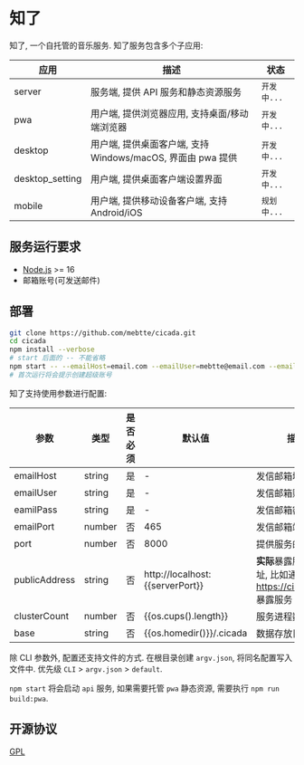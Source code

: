 # 知了

知了, 一个自托管的音乐服务. 知了服务包含多个子应用:

| 应用            | 描述                                                        | 状态        |
| --------------- | ----------------------------------------------------------- | ----------- |
| server          | 服务端, 提供 API 服务和静态资源服务                         | `开发中...` |
| pwa             | 用户端, 提供浏览器应用, 支持桌面/移动端浏览器               | `开发中...` |
| desktop         | 用户端, 提供桌面客户端, 支持 Windows/macOS, 界面由 pwa 提供 | `开发中...` |
| desktop_setting | 用户端, 提供桌面客户端设置界面                              | `开发中...` |
| mobile          | 用户端, 提供移动设备客户端, 支持 Android/iOS                | `规划中...` |

## 服务运行要求

- [Node.js](https://nodejs.org) >= 16
- 邮箱账号(可发送邮件)

## 部署

```sh
git clone https://github.com/mebtte/cicada.git
cd cicada
npm install --verbose
# start 后面的 -- 不能省略
npm start -- --emailHost=email.com --emailUser=mebtte@email.com --emailPass=secret
# 首次运行将会提示创建超级账号
```

知了支持使用参数进行配置:

| 参数          | 类型   | 是否必须 | 默认值                          | 描述                                                         |
| ------------- | ------ | -------- | ------------------------------- | ------------------------------------------------------------ |
| emailHost     | string | 是       | -                               | 发信邮箱域名                                                 |
| emailUser     | string | 是       | -                               | 发信邮箱账号                                                 |
| eamilPass     | string | 是       | -                               | 发信邮箱密码                                                 |
| emailPort     | number | 否       | 465                             | 发信邮箱端口                                                 |
| port          | number | 否       | 8000                            | 提供服务的端口                                               |
| publicAddress | string | 否       | http://localhost:{{serverPort}} | **实际**暴露服务的地址, 比如通过 https://cicada.com 暴露服务 |
| clusterCount  | number | 否       | {{os.cups().length}}            | 服务进程数量                                                 |
| base          | string | 否       | {{os.homedir()}}/.cicada        | 数据存放目录                                                 |

除 CLI 参数外, 配置还支持文件的方式. 在根目录创建 `argv.json`, 将同名配置写入文件中. 优先级 `CLI` > `argv.json` > `default`.

`npm start` 将会启动 `api` 服务, 如果需要托管 `pwa` 静态资源, 需要执行 `npm run build:pwa`.

## 开源协议

[GPL](./license)
